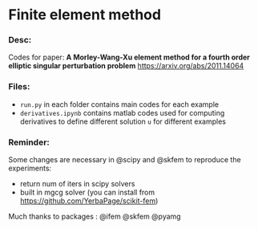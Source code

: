 # Finite element method

### Desc:

Codes for paper: **A Morley-Wang-Xu element method for a fourth order elliptic singular perturbation problem** https://arxiv.org/abs/2011.14064 

### Files:

- `run.py` in each folder contains main codes for each example 
- `derivatives.ipynb` contains matlab codes used for computing derivatives to define different solution `u` for different examples

### Reminder:

Some changes are necessary in @scipy and @skfem to reproduce the experiments:

- return num of iters in scipy solvers
- built in mgcg solver (you can install from https://github.com/YerbaPage/scikit-fem)

Much thanks to packages : @ifem @skfem @pyamg

